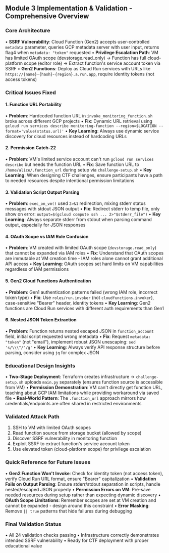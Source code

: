 ## Module 3 Implementation & Validation - Comprehensive Overview

### Core Architecture
• **SSRF Vulnerability**: Cloud Function (Gen2) accepts user-controlled `metadata` parameter, queries GCP metadata server with user input, returns flag4 when `metadata: "token"` requested
• **Privilege Escalation Path**: VM has limited OAuth scope (devstorage.read_only) → Function has full cloud-platform scope (editor role) → Extract function's service account token via SSRF
• **Gen2 Functions**: Deploy as Cloud Run services with URLs like `https://{name}-{hash}-{region}.a.run.app`, require identity tokens (not access tokens)

### Critical Issues Fixed

#### 1. Function URL Portability
• **Problem**: Hardcoded function URL in `invoke_monitoring_function.sh` broke across different GCP projects
• **Fix**: Dynamic URL retrieval using `gcloud run services describe monitoring-function --region=$LOCATION --format='value(status.url)'`
• **Key Learning**: Always use dynamic service discovery for cloud resources instead of hardcoding URLs

#### 2. Permission Catch-22
• **Problem**: VM's limited service account can't run `gcloud run services describe` but needs the function URL
• **Fix**: Save function URL to `/home/alice/.function_url` during setup via `challenge-setup.sh`
• **Key Learning**: When designing CTF challenges, ensure participants have a path to needed resources despite intentional permission limitations

#### 3. Validation Script Output Parsing
• **Problem**: `exec_on_vm()` used `2>&1` redirection, mixing stderr status messages with stdout JSON output
• **Fix**: Redirect stderr to temp file, only show on error: `output=$(gcloud compute ssh ... 2>"$stderr_file")`
• **Key Learning**: Always separate stderr from stdout when parsing command output, especially for JSON responses

#### 4. OAuth Scope vs IAM Role Confusion
• **Problem**: VM created with limited OAuth scope (`devstorage.read_only`) that cannot be expanded via IAM roles
• **Fix**: Understand that OAuth scopes are immutable at VM creation time - IAM roles alone cannot grant additional API access
• **Key Learning**: OAuth scopes set hard limits on VM capabilities regardless of IAM permissions

#### 5. Gen2 Cloud Functions Authentication
• **Problem**: Gen1 authentication patterns failed (wrong IAM role, incorrect token type)
• **Fix**: Use `roles/run.invoker` (not `cloudfunctions.invoker`), case-sensitive "Bearer" header, identity tokens
• **Key Learning**: Gen2 functions are Cloud Run services with different auth requirements than Gen1

#### 6. Nested JSON Token Extraction
• **Problem**: Function returns nested escaped JSON in `function_account` field, initial script requested wrong metadata
• **Fix**: Request `metadata: "token"` (not "email"), implement robust JSON unescaping: `sed 's/\\\"/"/g'`
• **Key Learning**: Always verify API response structure before parsing, consider using `jq` for complex JSON

### Educational Design Insights
• **Two-Stage Deployment**: Terraform creates infrastructure → `challenge-setup.sh` uploads `main.py` separately (ensures function source is accessible from VM)
• **Permission Demonstration**: VM can't directly get function URL, teaching about GCP IAM limitations while providing workaround via saved file
• **Real-World Pattern**: The `.function_url` approach mirrors how credentials/endpoints are often shared in restricted environments

### Validated Attack Path
1. SSH to VM with limited OAuth scopes
2. Read function source from storage bucket (allowed by scope)
3. Discover SSRF vulnerability in monitoring function
4. Exploit SSRF to extract function's service account token
5. Use elevated token (cloud-platform scope) for privilege escalation

### Quick Reference for Future Issues
• **Gen2 Function Won't Invoke**: Check for identity token (not access token), verify Cloud Run URL format, ensure "Bearer" capitalization
• **Validation Fails on Output Parsing**: Ensure stderr/stdout separation in scripts, handle nested/escaped JSON properly
• **Permission Errors on VM**: Pre-save needed resources during setup rather than expecting dynamic discovery
• **OAuth Scope Limitations**: Remember scopes are set at VM creation and cannot be expanded - design around this constraint
• **Error Masking**: Remove `|| true` patterns that hide failures during debugging

### Final Validation Status
• All 24 validation checks passing
• Infrastructure correctly demonstrates intended SSRF vulnerability
• Ready for CTF deployment with proper educational value